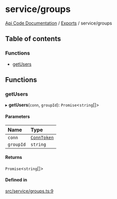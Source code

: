 # service/groups
 
[Api Code Documentation](../README.md) / [Exports](../modules.md) / service/groups

## Table of contents

### Functions

- [getUsers](service_groups.md#getusers)

## Functions

### getUsers

▸ **getUsers**(`conn`, `groupId`): `Promise`\<`string`[]\>

#### Parameters

| Name | Type |
| :------ | :------ |
| `conn` | [`ConnToken`](service_conn.md#conntoken) |
| `groupId` | `string` |

#### Returns

`Promise`\<`string`[]\>

#### Defined in

[src/service/groups.ts:9](https://github.com/openkfw/TruBudget/blob/26ade46/api/src/service/groups.ts#L9)
